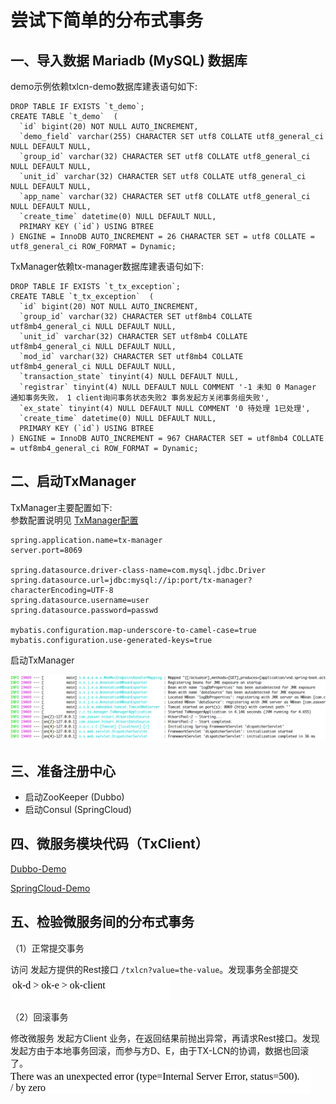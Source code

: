 # 尝试下简单的分布式事务

## 一、导入数据 Mariadb (MySQL) 数据库

demo示例依赖txlcn-demo数据库建表语句如下:      
```$xslt
DROP TABLE IF EXISTS `t_demo`;
CREATE TABLE `t_demo`  (
  `id` bigint(20) NOT NULL AUTO_INCREMENT,
  `demo_field` varchar(255) CHARACTER SET utf8 COLLATE utf8_general_ci NULL DEFAULT NULL,
  `group_id` varchar(32) CHARACTER SET utf8 COLLATE utf8_general_ci NULL DEFAULT NULL,
  `unit_id` varchar(32) CHARACTER SET utf8 COLLATE utf8_general_ci NULL DEFAULT NULL,
  `app_name` varchar(32) CHARACTER SET utf8 COLLATE utf8_general_ci NULL DEFAULT NULL,
  `create_time` datetime(0) NULL DEFAULT NULL,
  PRIMARY KEY (`id`) USING BTREE
) ENGINE = InnoDB AUTO_INCREMENT = 26 CHARACTER SET = utf8 COLLATE = utf8_general_ci ROW_FORMAT = Dynamic;

```

TxManager依赖tx-manager数据库建表语句如下:      
```$xslt
DROP TABLE IF EXISTS `t_tx_exception`;
CREATE TABLE `t_tx_exception`  (
  `id` bigint(20) NOT NULL AUTO_INCREMENT,
  `group_id` varchar(32) CHARACTER SET utf8mb4 COLLATE utf8mb4_general_ci NULL DEFAULT NULL,
  `unit_id` varchar(32) CHARACTER SET utf8mb4 COLLATE utf8mb4_general_ci NULL DEFAULT NULL,
  `mod_id` varchar(32) CHARACTER SET utf8mb4 COLLATE utf8mb4_general_ci NULL DEFAULT NULL,
  `transaction_state` tinyint(4) NULL DEFAULT NULL,
  `registrar` tinyint(4) NULL DEFAULT NULL COMMENT '-1 未知 0 Manager 通知事务失败， 1 client询问事务状态失败2 事务发起方关闭事务组失败',
  `ex_state` tinyint(4) NULL DEFAULT NULL COMMENT '0 待处理 1已处理',
  `create_time` datetime(0) NULL DEFAULT NULL,
  PRIMARY KEY (`id`) USING BTREE
) ENGINE = InnoDB AUTO_INCREMENT = 967 CHARACTER SET = utf8mb4 COLLATE = utf8mb4_general_ci ROW_FORMAT = Dynamic;

```

## 二、启动TxManager

TxManager主要配置如下:   
参数配置说明见 [TxManager配置](setting/manager.html)
```properties
spring.application.name=tx-manager
server.port=8069

spring.datasource.driver-class-name=com.mysql.jdbc.Driver
spring.datasource.url=jdbc:mysql://ip:port/tx-manager?characterEncoding=UTF-8
spring.datasource.username=user
spring.datasource.password=passwd

mybatis.configuration.map-underscore-to-camel-case=true
mybatis.configuration.use-generated-keys=true

```

启动TxManager

![tx-manager](img/tx_manager.png)

## 三、准备注册中心

* 启动ZooKeeper (Dubbo)
* 启动Consul (SpringCloud)

## 四、微服务模块代码（TxClient）
[Dubbo-Demo](dubbo.html)

[SpringCloud-Demo](springcloud.html)

## 五、检验微服务间的分布式事务
（1）正常提交事务

访问 发起方提供的Rest接口 `/txlcn?value=the-value`。发现事务全部提交  
![result](img/result.png)

（2）回滚事务

修改微服务 发起方Client 业务，在返回结果前抛出异常，再请求Rest接口。发现发起方由于本地事务回滚，而参与方D、E，由于TX-LCN的协调，数据也回滚了。  
![error_result](img/error-result.png)
